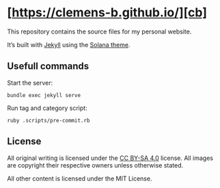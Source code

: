 [https://clemens-b.github.io/][cb]
=================

This repository contains the source files for my personal website. 

It’s built with [Jekyll][jk] using the [Solana theme][sol].

Usefull commands
-------

Start the server: 

    bundle exec jekyll serve

Run tag and category script:

    ruby .scripts/pre-commit.rb


License
-------

All original writing is licensed under the [CC BY-SA 4.0][cc] license. All images are copyright their respective owners unless otherwise stated.

All other content is licensed under the MIT License.

[cb]: https://clemens-b.github.io/
[jk]: http://jekyllrb.com/
[sol]: https://github.com/rlue/jekyll-solana
[cc]: https://creativecommons.org/licenses/by-sa/4.0/